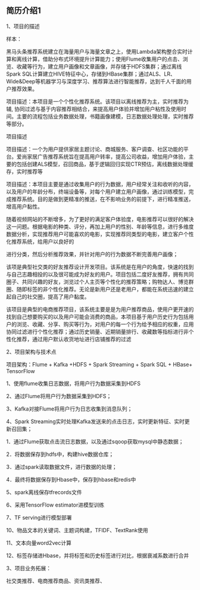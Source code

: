 ## 简历介绍1

1、项目的描述

样本：

黑马头条推荐系统建立在海量用户与海量文章之上，使用Lambda架构整合实时计算和离线计算，借助分布式环境提升计算能力；使用Flume收集用户的点击、浏览、收藏等行为，建立用户画像和文章画像，并存储于HDFS集群；通过离线Spark SQL计算建立HIVE特征中心，存储到HBase集群；通过ALS、LR、Wide&Deep等机器学习与深度学习、推荐算法进行智能推荐，达到千人千面的用户推荐效果。

项目描述：本项目是一个个性化推荐系统。该项目以离线推荐为主，实时推荐为辅, 协同过滤与基于内容推荐相结合，来提高用户体验并增加用户粘性及使用时间。主要的流程包括业务数据处理，书籍画像建模，日志数据处理处理，实时推荐等部分。

项目描述

项目描述：一个为用户提供家居主题讨论、商城服务、客户调查、社区功能的平台。爱尚家居广告推荐系统旨在提高用户转率，提高公司收益，增加用户体验，主要的包括创建ALS模型，召回商品，基于逻辑回归实现CTR预估，离线数据处理缓存，实时推荐等

项目描述：本项目主要是通过收集用户的行为数据，用户经常关注和收听的内容，以及用户的年龄分布，终端设备等，对每个用户建立用户画像，通过训练模型，完成推荐系统。目的是做到更精准的推送，在不影响业务的前提下，进行精准推送，增高用户黏性。

随着视频网站的不断增多，为了更好的满足客户体验度，电影推荐可以很好的解决这一问题。根据电影的种类、评分，再加上用户的性别、年龄等信息，进行多维度数据分析，实现推荐用户可能喜欢的电影，实现推荐同类型的电影，建立客户个性化推荐系统，给用户以良好的

进行分类，然后分析推荐效果，并针对用户的行为数据不断完善用户画像；

该项是典型社交类的好友推荐设计开发项目。该系统是在用户的角度，快速的找到与自己志趣相投的以及很可能成为好友的用户。项目包括二度好友推荐，拥有共同圈子、共同兴趣的好友，浏览过个人主页等个性化的推荐策略；购物达人、博览群圈、随即标签的非个性化推荐。无论是新用户还是老用户，都能在系统迅速的建立起自己的社交圈，提高了用户黏度。

该项目是典型的电商推荐项目，该系统主要是是为用户推荐商品，使用户更开速的找到自己想要购买的以及用户可能会消费的商品，本项目基于用户历史行为包括用户的浏览、收藏、分享、购买等行为，对用户的每一个行为给予相应的权重，应用协同过滤进行个性化推荐；通过历史销量、近期销量排行、收藏数等指标进行非个性化推荐，通过用户默认收货地址进行店铺推荐的过滤

2、项目架构与技术点

项目架构：Flume + Kafka +HDFS + Spark Streaming + Spark SQL + HBase+ TensorFlow

1、使用flume收集日志数据，将用户行为数据采集到HDFS

2、通过Flume将用户行为数据采集到HDFS；

3、Kafka对接Flume将用户行为日志收集到消息队列；

4、Spark Streaming实时处理Kafka发送来的点击日志，实时更新特征、实时更新召回集；

1．通过Flume获取点击流日志数据，以及通过sqoop获取mysql中静态数据；

2．将数据保存到hdfs中，构建hive数据仓库；

3．通过spark读取数据文件，进行数据的处理；

4．最终将数据保存到Hbase中，保存到hbase和redis中

5、spark离线保存tfrecords文件

6、采用TensorFlow estimator进模型训练

7、TF serving进行模型部署

10、物品文本的关键词、主题词构建，TFIDF、TextRank使用

11、文本向量word2vec计算

12、标签存储进Hbase，并将标签和历史标签进行对比，根据衰减系数进行合并

3、项目业务拓展：

社交类推荐、电商推荐商品、资讯类推荐、